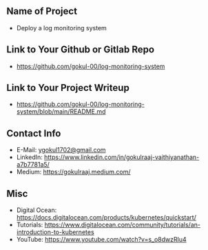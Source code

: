 ## Name of Project

- Deploy a log monitoring system

## Link to Your Github or Gitlab Repo

- https://github.com/gokul-00/log-monitoring-system

## Link to Your Project Writeup

- https://github.com/gokul-00/log-monitoring-system/blob/main/README.md

## Contact Info

- E-Mail: ygokul1702@gmail.com
- LinkedIn: https://www.linkedin.com/in/gokulraaj-vaithiyanathan-a7b7781a5/
- Medium: https://gokulraaj.medium.com/

## Misc

- Digital Ocean: https://docs.digitalocean.com/products/kubernetes/quickstart/
- Tutorials: https://www.digitalocean.com/community/tutorials/an-introduction-to-kubernetes
- YouTube: https://www.youtube.com/watch?v=s_o8dwzRlu4
